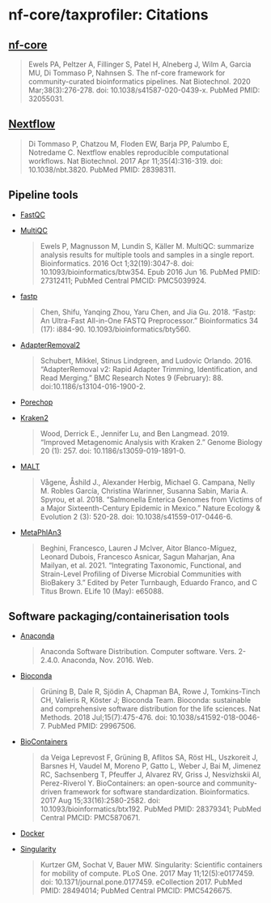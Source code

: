 # nf-core/taxprofiler: Citations

## [nf-core](https://pubmed.ncbi.nlm.nih.gov/32055031/)

> Ewels PA, Peltzer A, Fillinger S, Patel H, Alneberg J, Wilm A, Garcia MU, Di Tommaso P, Nahnsen S. The nf-core framework for community-curated bioinformatics pipelines. Nat Biotechnol. 2020 Mar;38(3):276-278. doi: 10.1038/s41587-020-0439-x. PubMed PMID: 32055031.

## [Nextflow](https://pubmed.ncbi.nlm.nih.gov/28398311/)

> Di Tommaso P, Chatzou M, Floden EW, Barja PP, Palumbo E, Notredame C. Nextflow enables reproducible computational workflows. Nat Biotechnol. 2017 Apr 11;35(4):316-319. doi: 10.1038/nbt.3820. PubMed PMID: 28398311.

## Pipeline tools

- [FastQC](https://www.bioinformatics.babraham.ac.uk/projects/fastqc/)

- [MultiQC](https://pubmed.ncbi.nlm.nih.gov/27312411/)

  > Ewels P, Magnusson M, Lundin S, Käller M. MultiQC: summarize analysis results for multiple tools and samples in a single report. Bioinformatics. 2016 Oct 1;32(19):3047-8. doi: 10.1093/bioinformatics/btw354. Epub 2016 Jun 16. PubMed PMID: 27312411; PubMed Central PMCID: PMC5039924.

- [fastp](https://doi.org/10.1093/bioinformatics/bty560)

  > Chen, Shifu, Yanqing Zhou, Yaru Chen, and Jia Gu. 2018. “Fastp: An Ultra-Fast All-in-One FASTQ Preprocessor.” Bioinformatics 34 (17): i884-90. 10.1093/bioinformatics/bty560.

- [AdapterRemoval2](https://doi.org/10.1186/s13104-016-1900-2)

  > Schubert, Mikkel, Stinus Lindgreen, and Ludovic Orlando. 2016. “AdapterRemoval v2: Rapid Adapter Trimming, Identification, and Read Merging.” BMC Research Notes 9 (February): 88. doi:10.1186/s13104-016-1900-2.

- [Porechop](https://github.com/rrwick/Porechop)

- [Kraken2](https://doi.org/10.1186/s13059-019-1891-0)

  > Wood, Derrick E., Jennifer Lu, and Ben Langmead. 2019. “Improved Metagenomic Analysis with Kraken 2.” Genome Biology 20 (1): 257. doi: 10.1186/s13059-019-1891-0.

- [MALT](https://doi.org/10.1038/s41559-017-0446-6)

  > Vågene, Åshild J., Alexander Herbig, Michael G. Campana, Nelly M. Robles García, Christina Warinner, Susanna Sabin, Maria A. Spyrou, et al. 2018. “Salmonella Enterica Genomes from Victims of a Major Sixteenth-Century Epidemic in Mexico.” Nature Ecology & Evolution 2 (3): 520-28. doi: 10.1038/s41559-017-0446-6.

- [MetaPhlAn3](https://doi.org/10.7554/eLife.65088)

  > Beghini, Francesco, Lauren J McIver, Aitor Blanco-Míguez, Leonard Dubois, Francesco Asnicar, Sagun Maharjan, Ana Mailyan, et al. 2021. “Integrating Taxonomic, Functional, and Strain-Level Profiling of Diverse Microbial Communities with BioBakery 3.” Edited by Peter Turnbaugh, Eduardo Franco, and C Titus Brown. ELife 10 (May): e65088.

## Software packaging/containerisation tools

- [Anaconda](https://anaconda.com)

  > Anaconda Software Distribution. Computer software. Vers. 2-2.4.0. Anaconda, Nov. 2016. Web.

- [Bioconda](https://pubmed.ncbi.nlm.nih.gov/29967506/)

  > Grüning B, Dale R, Sjödin A, Chapman BA, Rowe J, Tomkins-Tinch CH, Valieris R, Köster J; Bioconda Team. Bioconda: sustainable and comprehensive software distribution for the life sciences. Nat Methods. 2018 Jul;15(7):475-476. doi: 10.1038/s41592-018-0046-7. PubMed PMID: 29967506.

- [BioContainers](https://pubmed.ncbi.nlm.nih.gov/28379341/)

  > da Veiga Leprevost F, Grüning B, Aflitos SA, Röst HL, Uszkoreit J, Barsnes H, Vaudel M, Moreno P, Gatto L, Weber J, Bai M, Jimenez RC, Sachsenberg T, Pfeuffer J, Alvarez RV, Griss J, Nesvizhskii AI, Perez-Riverol Y. BioContainers: an open-source and community-driven framework for software standardization. Bioinformatics. 2017 Aug 15;33(16):2580-2582. doi: 10.1093/bioinformatics/btx192. PubMed PMID: 28379341; PubMed Central PMCID: PMC5870671.

- [Docker](https://dl.acm.org/doi/10.5555/2600239.2600241)

- [Singularity](https://pubmed.ncbi.nlm.nih.gov/28494014/)
  > Kurtzer GM, Sochat V, Bauer MW. Singularity: Scientific containers for mobility of compute. PLoS One. 2017 May 11;12(5):e0177459. doi: 10.1371/journal.pone.0177459. eCollection 2017. PubMed PMID: 28494014; PubMed Central PMCID: PMC5426675.
